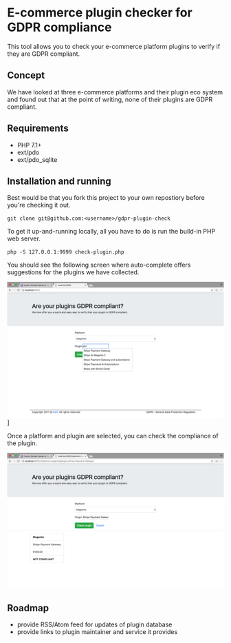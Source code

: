 # E-commerce plugin checker for GDPR compliance

This tool allows you to check your e-commerce platform plugins to verify if they are GDPR compliant.

## Concept

We have looked at three e-commerce platforms and their plugin eco system and found out that at the point
of writing, none of their plugins are GDPR compliant.

## Requirements

- PHP 7.1+
- ext/pdo
- ext/pdo_sqlite

## Installation and running

Best would be that you fork this project to your own repostiory before you're checking it out.

```
git clone git@github.com:<username>/gdpr-plugin-check
```

To get it up-and-running locally, all you have to do is run the build-in PHP web server.

```
php -S 127.0.0.1:9999 check-plugin.php
```

You should see the following screen where auto-complete offers suggestions for the plugins we have collected.

[![auto complete](docs/01_autocomplete.png)](docs/01_autocomplete.png)]

Once a platform and plugin are selected, you can check the compliance of the plugin.

[![compliance check](docs/02_check_result.png)](docs/02_check_result.png)

## Roadmap

- provide RSS/Atom feed for updates of plugin database
- provide links to plugin maintainer and service it provides
